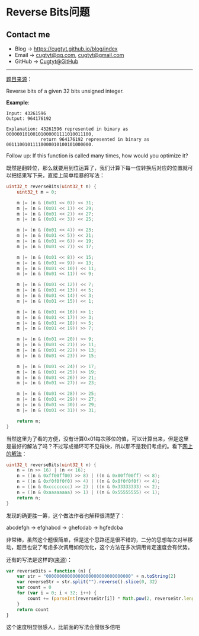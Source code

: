 # Reverse Bits问题

## Contact me

* Blog -> <https://cugtyt.github.io/blog/index>
* Email -> <cugtyt@qq.com>, <cugtyt@gmail.com>
* GitHub -> [Cugtyt@GitHub](https://github.com/Cugtyt)

---

[题目来源](https://leetcode.com/problems/reverse-bits/description/)：

Reverse bits of a given 32 bits unsigned integer.

**Example**:

``` raw
Input: 43261596
Output: 964176192

Explanation: 43261596 represented in binary as 00000010100101000001111010011100, 
             return 964176192 represented in binary as 00111001011110000010100101000000.
```

Follow up:
If this function is called many times, how would you optimize it?

既然是翻转位，那么就要用到位运算了，我们计算下每一位转换后对应的位置就可以把结果写下来，直接上简单粗暴的写法：

``` c
uint32_t reverseBits(uint32_t n) {
    uint32_t m = 0;

    m |= (n & (0x01 << 0)) << 31;
    m |= (n & (0x01 << 1)) << 29;
    m |= (n & (0x01 << 2)) << 27;
    m |= (n & (0x01 << 3)) << 25;

    m |= (n & (0x01 << 4)) << 23;
    m |= (n & (0x01 << 5)) << 21;
    m |= (n & (0x01 << 6)) << 19;
    m |= (n & (0x01 << 7)) << 17;

    m |= (n & (0x01 << 8)) << 15;
    m |= (n & (0x01 << 9)) << 13;
    m |= (n & (0x01 << 10)) << 11;
    m |= (n & (0x01 << 11)) << 9;

    m |= (n & (0x01 << 12)) << 7;
    m |= (n & (0x01 << 13)) << 5;
    m |= (n & (0x01 << 14)) << 3;
    m |= (n & (0x01 << 15)) << 1;

    m |= (n & (0x01 << 16)) >> 1;
    m |= (n & (0x01 << 17)) >> 3;
    m |= (n & (0x01 << 18)) >> 5;
    m |= (n & (0x01 << 19)) >> 7;

    m |= (n & (0x01 << 20)) >> 9;
    m |= (n & (0x01 << 21)) >> 11;
    m |= (n & (0x01 << 22)) >> 13;
    m |= (n & (0x01 << 23)) >> 15;

    m |= (n & (0x01 << 24)) >> 17;
    m |= (n & (0x01 << 25)) >> 19;
    m |= (n & (0x01 << 26)) >> 21;
    m |= (n & (0x01 << 27)) >> 23;

    m |= (n & (0x01 << 28)) >> 25;
    m |= (n & (0x01 << 29)) >> 27;
    m |= (n & (0x01 << 30)) >> 29;
    m |= (n & (0x01 << 31)) >> 31;

    return m;
}
```

当然这里为了看的方便，没有计算0x01每次移位的值，可以计算出来，但是这里是最好的解法了吗？不过写成循环可不见得快，所以那不是我们考虑的。看下[网上的解法](https://leetcode.com/problems/reverse-bits/discuss/54741/O(1)-bit-operation-C++-solution-(8ms))：

``` c
uint32_t reverseBits(uint32_t n) {
    n = (n >> 16) | (n << 16);
    n = ((n & 0xff00ff00) >> 8) | ((n & 0x00ff00ff) << 8);
    n = ((n & 0xf0f0f0f0) >> 4) | ((n & 0x0f0f0f0f) << 4);
    n = ((n & 0xcccccccc) >> 2) | ((n & 0x33333333) << 2);
    n = ((n & 0xaaaaaaaa) >> 1) | ((n & 0x55555555) << 1);
    return n;
}
```

发现的确更胜一筹，这个做法作者也解释很清楚了：

abcdefgh -> efghabcd -> ghefcdab -> hgfedcba

非常棒，虽然这个题很简单，但是这个思路还是很不错的，二分的思想每次对半移动，题目也说了考虑多次调用如何优化，这个方法在多次调用肯定速度会有优势。

还有的写法是这样的([来源](https://github.com/liwenkang/leetcode/blob/master/190.%20%E9%A2%A0%E5%80%92%E4%BA%8C%E8%BF%9B%E5%88%B6%E4%BD%8D.js))：

``` js
var reverseBits = function (n) {
    var str = "00000000000000000000000000000000" + n.toString(2)
    var reverseStr = str.split("").reverse().slice(0, 32)
    var count = 0
    for (var i = 0; i < 32; i++) {
        count += (parseInt(reverseStr[i]) * Math.pow(2, reverseStr.length - 1 - i))
    }
    return count
}
```

这个速度明显很感人，比前面的写法会慢很多倍吧